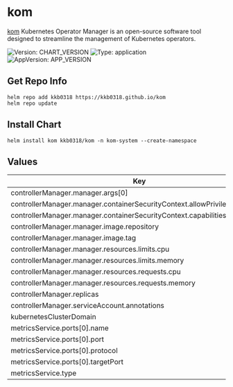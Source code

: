 # kom

[kom](https://github.com/kkb0318/kom) Kubernetes Operator Manager is an open-source software tool designed to streamline the management of Kubernetes operators.

![Version: CHART_VERSION](https://img.shields.io/badge/Version-CHART_VERSION-informational?style=flat-square) ![Type: application](https://img.shields.io/badge/Type-application-informational?style=flat-square) ![AppVersion: APP_VERSION](https://img.shields.io/badge/AppVersion-APP_VERSION-informational?style=flat-square)

## Get Repo Info

```console
helm repo add kkb0318 https://kkb0318.github.io/kom
helm repo update
```

## Install Chart

```console
helm install kom kkb0318/kom -n kom-system --create-namespace
```

## Values

| Key | Type | Default | Description |
|-----|------|---------|-------------|
| controllerManager.manager.args[0] | string | `"--leader-elect"` |  |
| controllerManager.manager.containerSecurityContext.allowPrivilegeEscalation | bool | `false` |  |
| controllerManager.manager.containerSecurityContext.capabilities.drop[0] | string | `"ALL"` |  |
| controllerManager.manager.image.repository | string | `"ghcr.io/kkb0318/kom"` |  |
| controllerManager.manager.image.tag | string | `"APP_VERSION"` |  |
| controllerManager.manager.resources.limits.cpu | string | `"500m"` |  |
| controllerManager.manager.resources.limits.memory | string | `"128Mi"` |  |
| controllerManager.manager.resources.requests.cpu | string | `"10m"` |  |
| controllerManager.manager.resources.requests.memory | string | `"64Mi"` |  |
| controllerManager.replicas | int | `1` |  |
| controllerManager.serviceAccount.annotations | object | `{}` |  |
| kubernetesClusterDomain | string | `"cluster.local"` |  |
| metricsService.ports[0].name | string | `"https"` |  |
| metricsService.ports[0].port | int | `8443` |  |
| metricsService.ports[0].protocol | string | `"TCP"` |  |
| metricsService.ports[0].targetPort | string | `"https"` |  |
| metricsService.type | string | `"ClusterIP"` |  |
